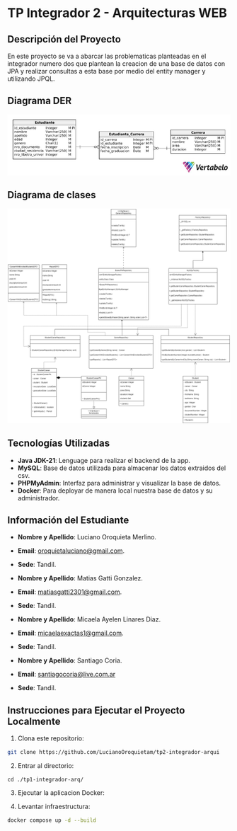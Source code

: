 # TP Integrador 2 - Arquitecturas WEB

## Descripción del Proyecto

En este proyecto se va a abarcar las problematicas planteadas en el integrador numero dos que plantean la creacion de una base de 
datos con JPA y realizar consultas a esta base por medio del entity manager y utilizando JPQL.

## Diagrama DER
![DiagramaDER.png](DiagramaDER.png)

## Diagrama de clases
![DiagramaDeClases.png](DiagramaDeClases.png)

## Tecnologías Utilizadas

- **Java JDK-21**: Lenguage para realizar el backend de la app.
- **MySQL**: Base de datos utilizada para almacenar los datos extraidos del csv.
- **PHPMyAdmin**: Interfaz para administrar y visualizar la base de datos.
- **Docker**: Para deployar de manera local nuestra base de datos y su administrador.

## Información del Estudiante

- **Nombre y Apellido**: Luciano Oroquieta Merlino.
- **Email**: oroquietaluciano@gmail.com.
- **Sede**: Tandil.

- **Nombre y Apellido**: Matias Gatti Gonzalez.
- **Email**: matiasgatti2301@gmail.com.
- **Sede**: Tandil.

- **Nombre y Apellido**: Micaela Ayelen Linares Diaz.
- **Email**: micaelaexactas1@gmail.com.
- **Sede**: Tandil.

- **Nombre y Apellido**: Santiago Coria.
- **Email**: santiagocoria@live.com.ar
- **Sede**: Tandil.

## Instrucciones para Ejecutar el Proyecto Localmente

1. Clona este repositorio:
 ```bash
git clone https://github.com/LucianoOroquietam/tp2-integrador-arqui
 ```
2. Entrar al directorio:
 ```
cd ./tp1-integrador-arq/
```
3. Ejecutar la aplicacion Docker:

4. Levantar infraestructura:
```bash
docker compose up -d --build
```
